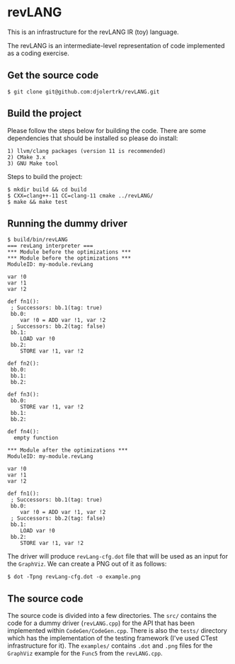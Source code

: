 # revLANG
This is an infrastructure for the revLANG IR (toy) language.

The revLANG is an intermediate-level representation of code implemented as a coding exercise.

## Get the source code

    $ git clone git@github.com:djolertrk/revLANG.git

## Build the project

Please follow the steps below for building the code. There are some dependencies that should be installed so please do install:

    1) llvm/clang packages (version 11 is recommended)
    2) CMake 3.x
    3) GNU Make tool

Steps to build the project:

    $ mkdir build && cd build
    $ CXX=clang++-11 CC=clang-11 cmake ../revLANG/
    $ make && make test

## Running the dummy driver

    $ build/bin/revLANG
    === revLang interpreter ===
    *** Module before the optimizations ***
    *** Module before the optimizations ***
    ModuleID: my-module.revLang
    
    var !0
    var !1
    var !2
    
    def fn1():
     ; Successors: bb.1(tag: true) 
     bb.0:
        var !0 = ADD var !1, var !2
     ; Successors: bb.2(tag: false) 
     bb.1:
        LOAD var !0
     bb.2:
        STORE var !1, var !2
    
    def fn2():
     bb.0:
     bb.1:
     bb.2:
    
    def fn3():
     bb.0:
        STORE var !1, var !2
     bb.1:
     bb.2:
    
    def fn4():
      empty function

    *** Module after the optimizations ***
    ModuleID: my-module.revLang
    
    var !0
    var !1
    var !2
    
    def fn1():
     ; Successors: bb.1(tag: true) 
     bb.0:
        var !0 = ADD var !1, var !2
     ; Successors: bb.2(tag: false) 
     bb.1:
        LOAD var !0
     bb.2:
        STORE var !1, var !2

The driver will produce `revLang-cfg.dot` file that will be used as an input for the `GraphViz`. We can create a PNG out of it as follows:

    $ dot -Tpng revLang-cfg.dot -o example.png

## The source code

The source code is divided into a few directories. The `src/` contains the code for a dummy driver (`revLANG.cpp`) for the API that has been implemented within `CodeGen/CodeGen.cpp`.
There is also the `tests/` directory which has the implementation of the testing framework (I've used CTest infrastructure for it).
The `examples/` contains `.dot` and `.png` files for the `GraphViz` example for the `Func5` from the `revLANG.cpp`.
